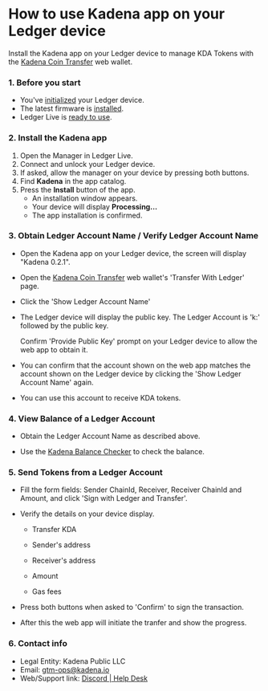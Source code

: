 # How to use Kadena app on your Ledger device

Install the Kadena app on your Ledger device to manage KDA Tokens with the [Kadena Coin Transfer](https://transfer.chainweb.com/) web wallet.

### 1. Before you start

- You've [initialized](https://support.ledgerwallet.com/hc/en-us/articles/360000613793) your Ledger device.
- The latest firmware is [installed](https://support.ledgerwallet.com/hc/en-us/articles/360002731113).
- Ledger Live is [ready to use](https://support.ledgerwallet.com/hc/en-us/articles/360006395233).

### 2. Install the Kadena app

1. Open the Manager in Ledger Live.
2. Connect and unlock your Ledger device.
3. If asked, allow the manager on your device by pressing both buttons.
4. Find **Kadena** in the app catalog.
5. Press the **Install** button of the app.
   - An installation window appears.
   - Your device will display **Processing…**
   - The app installation is confirmed.


### **3. Obtain Ledger Account Name / Verify Ledger Account Name**

- Open the Kadena app on your Ledger device, the screen will display "Kadena 0.2.1".

- Open the [Kadena Coin Transfer](https://transfer.chainweb.com/transfer-ledger-create.html) web wallet's 'Transfer With Ledger' page.

- Click the 'Show Ledger Account Name'

- The Ledger device will display the public key.
  The Ledger Account is 'k:' followed by the public key.

  Confirm 'Provide Public Key' prompt on your Ledger device to allow the web app to obtain it.

- You can confirm that the account shown on the web app matches the
  account shown on the Ledger device by clicking the 'Show Ledger Account Name'
  again.

- You can use this account to receive KDA tokens.

### **4. View Balance of a Ledger Account**

- Obtain the Ledger Account Name as described above.

- Use the [Kadena Balance Checker](https://balance.chainweb.com/) to check the balance.

### **5. Send Tokens from a Ledger Account**

- Fill the form fields: Sender ChainId, Receiver, Receiver ChainId and Amount, and click 'Sign with Ledger and Transfer'.

- Verify the details on your device display.

  - Transfer KDA

  - Sender's address

  - Receiver's address

  - Amount
  
  - Gas fees

- Press both buttons when asked to 'Confirm' to sign the transaction.

- After this the web app will initiate the tranfer and show the progress.

### **6. Contact info**

- Legal Entity: Kadena Public LLC
- Email: gtm-ops@kadena.io
- Web/Support link: [Discord | Help Desk](https://discord.com/channels/502858632178958377/1051826238693593108Support)
